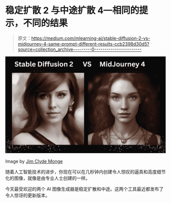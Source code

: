 # 稳定扩散 2 与中途扩散 4—相同的提示，不同的结果

> 原文：<https://medium.com/mlearning-ai/stable-diffusion-2-vs-midjourney-4-same-prompt-different-results-ccb2398d30d5?source=collection_archive---------0----------------------->

![](img/d870b07681a54a9128f07acf92a89678.png)

Image by [Jim Clyde Monge](https://medium.com/u/819323b399ac?source=post_page-----ccb2398d30d5--------------------------------)

随着人工智能技术的进步，你现在可以在几秒钟内创建令人惊叹的逼真和高度细节化的图像，就像是由专业人士创建的一样。

今天最受欢迎的两个 AI 图像生成器是稳定扩散和中途。这两个工具最近都发布了令人惊讶的更新版本。